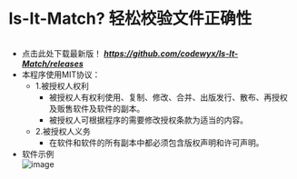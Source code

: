 
# Is-It-Match? 轻松校验文件正确性
![<center></center>](https://img.shields.io/github/stars/codewyx/Is-It-Match.svg?style=social)

- 点击此处下载最新版！
_**https://github.com/codewyx/Is-It-Match/releases**_
- 本程序使用MIT协议：<br>
  - 1.被授权人权利<br>
      - 被授权人有权利使用、复制、修改、合并、出版发行、散布、再授权及贩售软件及软件的副本。<br>
      - 被授权人可根据程序的需要修改授权条款为适当的内容。
  - 2.被授权人义务<br>
      - 在软件和软件的所有副本中都必须包含版权声明和许可声明。<br>
- 软件示例<br>
    ![image](https://user-images.githubusercontent.com/66934040/210501024-ba6c25d0-08b8-4c12-a6a9-bdc2fff2b922.png)

